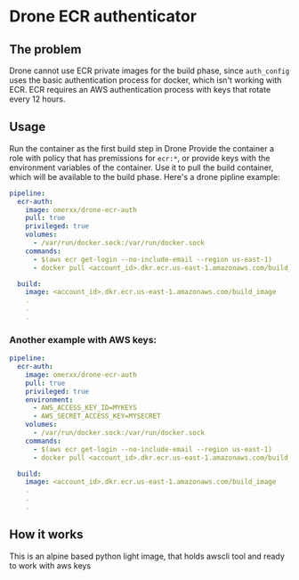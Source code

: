 # Drone ECR authenticator

## The problem
Drone cannot use ECR private images for the build phase, since `auth_config` uses the basic authentication process for docker, which isn't working with ECR.
ECR requires an AWS authentication process with keys that rotate every 12 hours.

## Usage
Run the container as the first build step in Drone 
Provide the container a role with policy that has premissions for `ecr:*`, or provide keys with the environment variables of the container.
Use it to pull the build container, which will be available to the build phase.
Here's a drone pipline example: 

```yaml
pipeline:
  ecr-auth:
    image: omerxx/drone-ecr-auth
    pull: true
    privileged: true
    volumes:
      - /var/run/docker.sock:/var/run/docker.sock
    commands:
      - $(aws ecr get-login --no-include-email --region us-east-1)
      - docker pull <account_id>.dkr.ecr.us-east-1.amazonaws.com/build_image

  build:
    image: <account_id>.dkr.ecr.us-east-1.amazonaws.com/build_image
    .
    .
    .
```

### Another example with AWS keys:
```yaml
pipeline:
  ecr-auth:
    image: omerxx/drone-ecr-auth
    pull: true
    privileged: true
    environment:
      - AWS_ACCESS_KEY_ID=MYKEYS
      - AWS_SECRET_ACCESS_KEY=MYSECRET
    volumes:
      - /var/run/docker.sock:/var/run/docker.sock
    commands:
      - $(aws ecr get-login --no-include-email --region us-east-1)
      - docker pull <account_id>.dkr.ecr.us-east-1.amazonaws.com/build_image

  build:
    image: <account_id>.dkr.ecr.us-east-1.amazonaws.com/build_image
    .
    .
    .
```
## How it works
This is an alpine based python light image, that holds awscli tool and ready to work with aws keys
